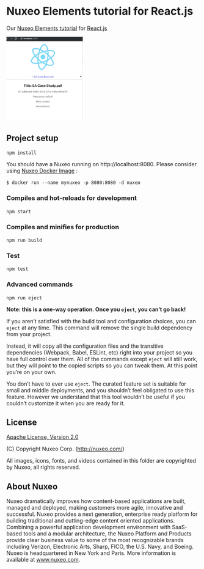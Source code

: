 # Nuxeo Elements tutorial for React.js

Our [Nuxeo Elements tutorial](https://doc.nuxeo.com/nxdoc/nuxeo-elements-tutorial/) for [React.js](https://reactjs.org/)

<img src="https://github.com/mlefree/nuxeo-elements-tutorial-react/raw/master/screenshots/nuxeo-react.png" style="width:200px;">

## Project setup
```
npm install
```

You should have a Nuxeo running on http://localhost:8080. 
Please consider using [Nuxeo Docker Image](https://hub.docker.com/_/nuxeo/) :

``` 
$ docker run --name mynuxeo -p 8080:8080 -d nuxeo
```

### Compiles and hot-reloads for development
```
npm start
```

### Compiles and minifies for production
```
npm run build
```

### Test
```
npm test
```


### Advanced commands

```
npm run eject
```

**Note: this is a one-way operation. Once you `eject`, you can’t go back!**

If you aren’t satisfied with the build tool and configuration choices, you can `eject` at any time. This command will remove the single build dependency from your project.

Instead, it will copy all the configuration files and the transitive dependencies (Webpack, Babel, ESLint, etc) right into your project so you have full control over them. All of the commands except `eject` will still work, but they will point to the copied scripts so you can tweak them. At this point you’re on your own.

You don’t have to ever use `eject`. The curated feature set is suitable for small and middle deployments, and you shouldn’t feel obligated to use this feature. However we understand that this tool wouldn’t be useful if you couldn’t customize it when you are ready for it.


## License

[Apache License, Version 2.0](http://www.apache.org/licenses/LICENSE-2.0.html) 

(C) Copyright Nuxeo Corp. (http://nuxeo.com/)

All images, icons, fonts, and videos contained in this folder are copyrighted by Nuxeo, all rights reserved.

## About Nuxeo

Nuxeo dramatically improves how content-based applications are built, managed and deployed, making customers more agile, innovative and successful. Nuxeo provides a next generation, enterprise ready platform for building traditional and cutting-edge content oriented applications. Combining a powerful application development environment with SaaS-based tools and a modular architecture, the Nuxeo Platform and Products provide clear business value to some of the most recognizable brands including Verizon, Electronic Arts, Sharp, FICO, the U.S. Navy, and Boeing. Nuxeo is headquartered in New York and Paris. More information is available at www.nuxeo.com.


